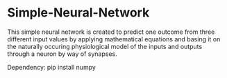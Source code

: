 # Simple-Neural-Network

This simple neural network is created to predict one outcome from three different input values by applying mathematical equations and basing it on the naturally occuring physiological model of the inputs and outputs through a neuron by way of synapses.

Dependency:
pip install numpy
